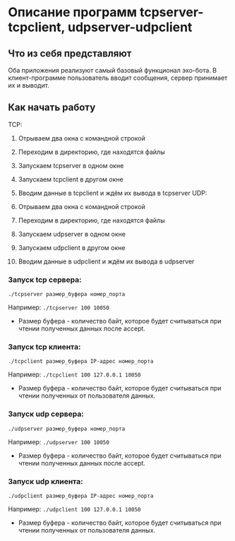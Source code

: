 # Описание программ tcpserver-tcpclient, udpserver-udpclient

## Что из себя представляют

Оба приложения реализуют самый базовый функционал эхо-бота. В клиент-программе пользователь вводит сообщения, сервер принимает их и выводит.

## Как начать работу
TCP:
1. Отрываем два окна с командной строкой
2. Переходим в директорию, где находятся файлы 
3. Запускаем tcpserver в одном окне
4. Запускаем tcpclient в другом окне
5. Вводим данные в tcpclient и ждём их вывода в tcpserver
UDP:

1. Отрываем два окна с командной строкой
2. Переходим в директорию, где находятся файлы 
3. Запускаем udpserver в одном окне
4. Запускаем udpclient в другом окне
5. Вводим данные в udpclient и ждём их вывода в udpserver

### Запуск tcp сервера:
`./tcpserver размер_буфера номер_порта`

Например:
`./tcpserver 100 10050`

* Размер буфера - количество байт, которое будет считываться при чтении полученных данных после accept.

### Запуск tcp клиента:
`./tcpclient размер_буфера IP-адрес номер_порта`

Например:
`./tcpclient 100 127.0.0.1 10050`

* Размер буфера - количество байт, которое будет считываться при чтении полученных от пользователя данных.

### Запуск udp сервера:
`./udpserver размер_буфера номер_порта`

Например:
`./udpserver 100 10050`

* Размер буфера - количество байт, которое будет считываться при чтении полученных данных после accept.

### Запуск udp клиента:
`./udpclient размер_буфера IP-адрес номер_порта`

Например:
`./udpclient 100 127.0.0.1 10050`

* Размер буфера - количество байт, которое будет считываться при чтении полученных от пользователя данных.

